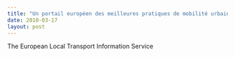 ```yaml
---
title: "Un portail européen des meilleures pratiques de mobilité urbaine"
date: 2010-03-17
layout: post
---
```


<p style="text-align: justify">The European Local Transport Information Service